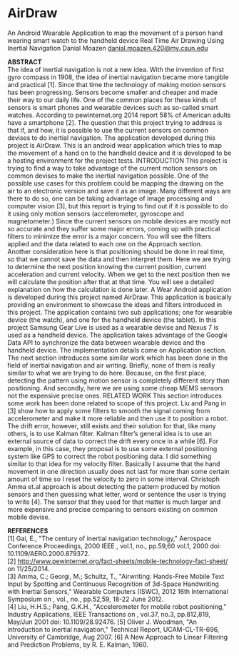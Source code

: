 # AirDraw
An Android Wearable Application to map the movement of a person hand wearing smart watch to the handheld device
Real Time Air Drawing Using Inertial Navigation
Danial Moazen
danial.moazen.420@my.csun.edu


<b>ABSTRACT</b><br>
The idea of inertial navigation is not a new idea. With the invention of first gyro compass in 1908, the idea of inertial navigation became more tangible and practical [1]. Since that time the technology of making motion sensors has been progressing. Sensors become smaller and cheaper and made their way to our daily life. One of the common places for these kinds of sensors is smart phones and wearable devices such as so-called smart watches. According to pewinternet.org 2014 report 58% of American adults have a smartphone [2]. The question that this project trying to address is that if, and how, it is possible to use the current sensors on common devises to do inertial navigation. The application developed during this project is AirDraw. This is an android wear application which tries to map the movement of a hand on to the handheld device and it is developed to be a hosting environment for the project tests.
INTRODUCTION
This project is trying to find a way to take advantage of the current motion sensors on common devises to make the inertial navigation possible. One of the possible use cases for this problem could be mapping the drawing on the air to an electronic version and save it as an image. Many different ways are there to do so, one can be taking advantage of image processing and computer vision [3], but this report is trying to find out if it is possible to do it using only motion sensors (accelerometer, gyroscope and magnetometer.) Since the current sensors on mobile devices are mostly not so accurate and they suffer some major errors, coming up with practical filters to minimize the error is a major concern. You will see the filters applied and the data related to each one on the Approach section.  
Another consideration here is that positioning should be done in real time, so that we cannot save the data and then interpret them. Here we are trying to determine the next position knowing the current position, current acceleration and current velocity. When we get to the next position then we will calculate the position after that at that time. You will see a detailed explanation on how the calculation is done later. 
A Wear Android application is developed during this project named AirDraw. This application is basically providing an environment to showcase the ideas and filters introduced in this project. The application contains two sub applications; one for wearable device (the watch), and one for the handheld device (the tablet). In this project Samsung Gear Live is used as a wearable devise and Nexus 7 is used as a handheld device. The application takes advantage of the Google Data API to synchronize the data between wearable device and the handheld device. The implementation details come on Application section.
The next section introduces some similar work which has been done in the field of inertial navigation and air writing. Briefly, none of them is really similar to what we are trying to do here. Because, on the first place, detecting the pattern using motion sensor is completely different story than positioning. And secondly, here we are using some cheap MEMS sensors not the expensive precise ones.
RELATED WORK
This section introduces some work has been done related to scope of this project.
Liu and Pang in [3] show how to apply some filters to smooth the signal coming from accelerometer and make it more reliable and then use it to position a robot. The drift error, however, still exists and their solution for that, like many others, is to use Kalman filter. Kalman filter’s general idea is to use an external source of data to correct the drift every once in a while [6]. For example, in this case, they proposal is to use some external positioning system like GPS to correct the robot positioning data. I did something similar to that idea for my velocity filter. Basically I assume that the hand movement in one direction usually does not last for more than some certain amount of time so I reset the velocity to zero in some interval.
Christoph Amma et.al approach is about detecting the pattern produced by motion sensors and then guessing what letter, word or sentence the user is trying to write [4]. The sensor that they used for that matter is much larger and more expensive and precise comparing to sensors existing on common mobile devise.

<b>REFERENCES</b><br>
[1] Gai, E., "The century of inertial navigation technology," Aerospace Conference Proceedings, 2000 IEEE , vol.1, no., pp.59,60 vol.1, 2000
doi: 10.1109/AERO.2000.879372.<br> 
[2] http://www.pewinternet.org/fact-sheets/mobile-technology-fact-sheet/ on 11/25/2014.<br>
[3] Amma, C.; Georgi, M.; Schultz, T., "Airwriting: Hands-Free Mobile Text Input by Spotting and Continuous Recognition of 3d-Space Handwriting with Inertial Sensors," Wearable Computers (ISWC), 2012 16th International Symposium on , vol., no., pp.52,59, 18-22 June 2012. <br>
[4] Liu, H.H.S.; Pang, G.K.H., "Accelerometer for mobile robot positioning," Industry Applications, IEEE Transactions on , vol.37, no.3, pp.812,819, May/Jun 2001
doi: 10.1109/28.92476.
[5] Oliver J. Woodman, "An introduction to inertial navigation," Technical Report, UCAM-CL-TR-696, University of Cambridge, Aug 2007.
[6] A New Approach to Linear Filtering and Prediction Problems, by R. E. Kalman, 1960.

